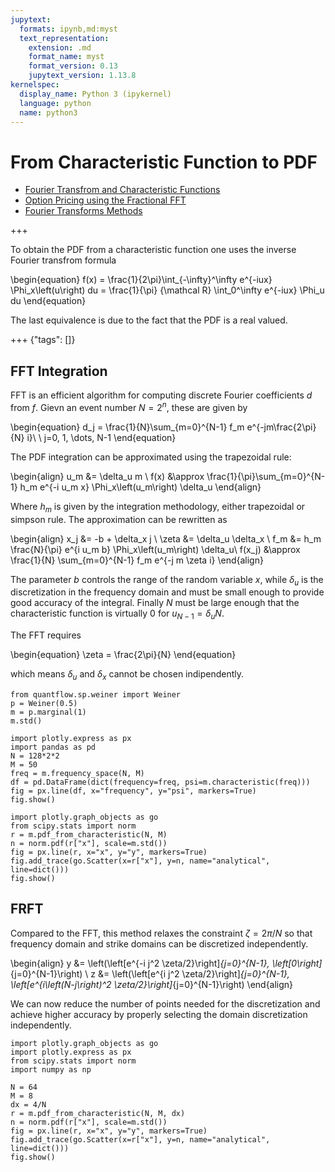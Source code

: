 ```yaml
---
jupytext:
  formats: ipynb,md:myst
  text_representation:
    extension: .md
    format_name: myst
    format_version: 0.13
    jupytext_version: 1.13.8
kernelspec:
  display_name: Python 3 (ipykernel)
  language: python
  name: python3
---
```


# From Characteristic Function to PDF

* [Fourier Transfrom and Characteristic Functions](https://faculty.baruch.cuny.edu/lwu/890/ADP_Transform.pdf)
* [Option Pricing using the Fractional FFT](https://faculty.baruch.cuny.edu/lwu/890/ChourdakisFRFT_JCF2005.pdf)
* [Fourier Transforms Methods](https://www.uv.es/bfc/TFM2014/008-014.pdf)

+++

To obtain the PDF from a characteristic function one uses the inverse Fourier transfrom formula

\begin{equation}
  f(x) = \frac{1}{2\pi}\int_{-\infty}^\infty e^{-iux} \Phi_x\left(u\right) du = \frac{1}{\pi} {\mathcal R} \int_0^\infty e^{-iux} \Phi_u du
\end{equation}

The last equivalence is due to the fact that the PDF is a real valued.

+++ {"tags": []}

## FFT Integration

FFT is an efficient algorithm for computing discrete Fourier coefficients $d$ from $f$. Gievn an event number $N=2^n$, these are given by

\begin{equation}
d_j = \frac{1}{N}\sum_{m=0}^{N-1} f_m e^{-jm\frac{2\pi}{N} i}\ \ j=0, 1, \dots, N-1
\end{equation}

The PDF integration can be approximated using the trapezoidal rule:

\begin{align}
u_m &= \delta_u m \\ 
f(x) &\approx \frac{1}{\pi}\sum_{m=0}^{N-1} h_m e^{-i u_m x} \Phi_x\left(u_m\right) \delta_u
\end{align}

Where $h_m$ is given by the integration methodology, either trapezoidal or simpson rule.
The approximation can be rewritten as

\begin{align}
x_j &= -b + \delta_x j \\
\zeta &= \delta_u \delta_x \\
f_m &= h_m \frac{N}{\pi} e^{i u_m b} \Phi_x\left(u_m\right) \delta_u\\
f(x_j) &\approx \frac{1}{N} \sum_{m=0}^{N-1} f_m e^{-j m \zeta i}
\end{align}

The parameter $b$ controls the range of the random variable $x$, while $\delta_u$ is the discretization in the frequency domain and must be small enough to provide good accuracy of the integral. Finally $N$ must be large enough that the characteristic function is virtually 0 for $u_{N-1}=\delta_u N$.

The FFT requires

\begin{equation}
\zeta = \frac{2\pi}{N}
\end{equation}

which means $\delta_u$ and $\delta_x$ cannot be chosen indipendently.

```{code-cell} ipython3
from quantflow.sp.weiner import Weiner
p = Weiner(0.5)
m = p.marginal(1)
m.std()
```

```{code-cell} ipython3
import plotly.express as px
import pandas as pd
N = 128*2*2
M = 50
freq = m.frequency_space(N, M)
df = pd.DataFrame(dict(frequency=freq, psi=m.characteristic(freq)))
fig = px.line(df, x="frequency", y="psi", markers=True)
fig.show()
```

```{code-cell} ipython3
import plotly.graph_objects as go
from scipy.stats import norm
r = m.pdf_from_characteristic(N, M)
n = norm.pdf(r["x"], scale=m.std())
fig = px.line(r, x="x", y="y", markers=True)
fig.add_trace(go.Scatter(x=r["x"], y=n, name="analytical", line=dict()))
fig.show()
```

## FRFT
Compared to the FFT, this method relaxes the constraint $\zeta=2\pi/N$ so that frequency domain and strike domains can be discretized independently.

\begin{align}
y &= \left(\left[e^{-i j^2 \zeta/2}\right]_{j=0}^{N-1}, \left[0\right]_{j=0}^{N-1}\right) \\
z &= \left(\left[e^{i j^2 \zeta/2}\right]_{j=0}^{N-1}, \left[e^{i\left(N-j\right)^2 \zeta/2}\right]_{j=0}^{N-1}\right)
\end{align}

We can now reduce the number of points needed for the discretization and achieve higher accuracy by properly selecting the domain discretization independently.

```{code-cell} ipython3
import plotly.graph_objects as go
import plotly.express as px
from scipy.stats import norm
import numpy as np

N = 64
M = 8
dx = 4/N
r = m.pdf_from_characteristic(N, M, dx)
n = norm.pdf(r["x"], scale=m.std())
fig = px.line(r, x="x", y="y", markers=True)
fig.add_trace(go.Scatter(x=r["x"], y=n, name="analytical", line=dict()))
fig.show()
```

```{code-cell} ipython3

```
